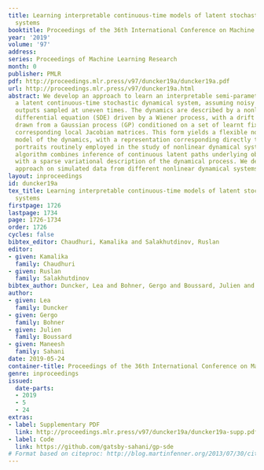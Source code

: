 ```yaml
---
title: Learning interpretable continuous-time models of latent stochastic dynamical
  systems
booktitle: Proceedings of the 36th International Conference on Machine Learning
year: '2019'
volume: '97'
address: 
series: Proceedings of Machine Learning Research
month: 0
publisher: PMLR
pdf: http://proceedings.mlr.press/v97/duncker19a/duncker19a.pdf
url: http://proceedings.mlr.press/v97/duncker19a.html
abstract: We develop an approach to learn an interpretable semi-parametric model of
  a latent continuous-time stochastic dynamical system, assuming noisy high-dimensional
  outputs sampled at uneven times. The dynamics are described by a nonlinear stochastic
  differential equation (SDE) driven by a Wiener process, with a drift evolution function
  drawn from a Gaussian process (GP) conditioned on a set of learnt fixed points and
  corresponding local Jacobian matrices. This form yields a flexible nonparametric
  model of the dynamics, with a representation corresponding directly to the interpretable
  portraits routinely employed in the study of nonlinear dynamical systems. The learning
  algorithm combines inference of continuous latent paths underlying observed data
  with a sparse variational description of the dynamical process. We demonstrate our
  approach on simulated data from different nonlinear dynamical systems.
layout: inproceedings
id: duncker19a
tex_title: Learning interpretable continuous-time models of latent stochastic dynamical
  systems
firstpage: 1726
lastpage: 1734
page: 1726-1734
order: 1726
cycles: false
bibtex_editor: Chaudhuri, Kamalika and Salakhutdinov, Ruslan
editor:
- given: Kamalika
  family: Chaudhuri
- given: Ruslan
  family: Salakhutdinov
bibtex_author: Duncker, Lea and Bohner, Gergo and Boussard, Julien and Sahani, Maneesh
author:
- given: Lea
  family: Duncker
- given: Gergo
  family: Bohner
- given: Julien
  family: Boussard
- given: Maneesh
  family: Sahani
date: 2019-05-24
container-title: Proceedings of the 36th International Conference on Machine Learning
genre: inproceedings
issued:
  date-parts:
  - 2019
  - 5
  - 24
extras:
- label: Supplementary PDF
  link: http://proceedings.mlr.press/v97/duncker19a/duncker19a-supp.pdf
- label: Code
  link: https://github.com/gatsby-sahani/gp-sde
# Format based on citeproc: http://blog.martinfenner.org/2013/07/30/citeproc-yaml-for-bibliographies/
---
```

